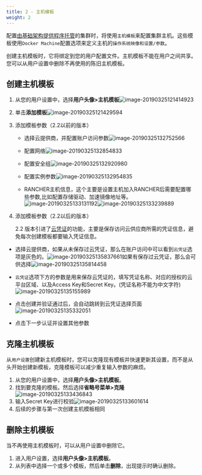 ```yaml
---
title: 2 - 主机模板
weight: 2
---
```


配置[由基础架构提供程序托管](https://rancher.com/docs/rancher/v2.x/en/cluster-provisioning/rke-clusters/node-pools)的集群时，将使用`主机模板`来配置集群主机。这些模板使用`Docker Machine`配置选项来定义主机的`操作系统映像和设置/参数`。

创建主机模板时，它将绑定到您的用户配置文件。主机模板不能在用户之间共享。您可以从用户设置中删除不再使用的陈旧主机模板。

## 创建主机模板

1. 从您的用户设置中，选择**用户头像>主机模板**![image-20190325121414923](assets/image-20190325121414923.png)

1. 单击**添加模板**![image-20190325121429594](assets/image-20190325121429594.png)

1. 添加模板参数（2.2以前的版本）

   - 选择云提供商，并配置账户访问参数![image-20190325132752566](assets/image-20190325132752566.png)

     

   - 配置网络![image-20190325132854833](assets/image-20190325132854833.png)

   - 配置安全组![image-20190325132920980](assets/image-20190325132920980.png)

   - 配置实例参数![image-20190325132954835](assets/image-20190325132954835.png)

   - RANCHER主机信息，这个主要是设置主机加入RANCHER后需要配置哪些参数,比如配置存储驱动、加速镜像地址等。![image-20190325133131192](assets/image-20190325133131192.png)![image-20190325133239889](assets/image-20190325133239889.png)

1. 添加模板参数（2.2以后的版本）

     2.2 版本引进了[云凭证](../cloud-credentials)的功能，主要是保存访问云供应商所需的凭证信息，避免每次创建模板都要输入凭证信息。

  - 选择云提供商，如果从未保存过云凭证，那么在账户访问中可以看到`云凭证`选项是灰色的。![image-20190325135837661](assets/image-20190325135837661.png)如果有保存过云凭证，那么会可供选择![image-20190325135814458](assets/image-20190325135814458.png)

  - `云凭证`选项下方的参数是用来保存云凭证的，填写凭证名称、对应的授权的云平台区域、以及Access Key和Secret Key。(凭证名称不能为中文字符)![image-20190325135155989](assets/image-20190325135155989.png)

  - 点击创建并验证通过后，会自动跳转到云凭证选择页面![image-20190325135332051](assets/image-20190325135332051.png)

  - 点击下一步认证并设置其他参数

    

## 克隆主机模板

从`用户设置`创建新主机模板时，您可以克隆现有模板并快速更新其设置，而不是从头开始创建新模板，克隆模板可以减少重复输入参数的麻烦。

1. 从您的用户设置中，选择**用户头像>主机模板**。
1. 找到要克隆的模板。然后选择**省略号菜单>克隆**![image-20190325133436843](assets/image-20190325133436843.png)
1. 输入Secret Key进行校验![image-20190325133601614](assets/image-20190325133601614.png)
1. 后续的步骤与第一次创建主机模板相同

## 删除主机模板

当不再使用主机模板时，可以从用户设置中删除它。

1. 进入用户设置，选择**用户头像>主机模板**。
1. 从列表中选择一个或多个模板，然后单击**删除**，出现提示时确认删除。